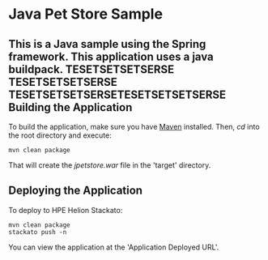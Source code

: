 Java Pet Store Sample
=============

This is a Java sample using the Spring framework. This application uses a java
buildpack.
TESETSETSETSERSE
TESETSETSETSERSE
TESETSETSETSERSETESETSETSETSERSE
Building the Application
------------------------

To build the application, make sure you have [Maven](http://maven.apache.org/ "Maven") installed.
Then, *cd* into the root directory and execute:

	mvn clean package

That will create the *jpetstore.war* file in the 'target' directory.

Deploying the Application
-------------------------

To deploy to HPE Helion Stackato:

    mvn clean package 
    stackato push -n

You can view the application at the 'Application Deployed URL'.
